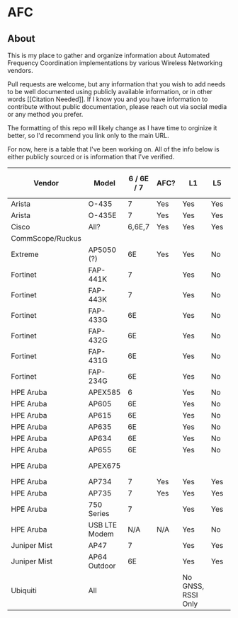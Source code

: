 # AFC

## About
This is my place to gather and organize information about Automated Frequency Coordination implementations by various Wireless Networking vendors.

Pull requests are welcome, but any information that you wish to add needs to be well documented using publicly available information, or in other words [[Citation Needed]]. If I know you and you have information to contribute without public documentation, please reach out via social media or any method you prefer.

The formatting of this repo will likely change as I have time to orginize it better, so I'd recommend you link only to the main URL.

For now, here is a table that I've been working on. All of the info below is either publicly sourced or is information that I've verified.

|Vendor          |Model        |6 / 6E / 7|AFC?|L1                |L5 |GPS|Galileo|Glonass|Beidou|GNSS Chipset                                                                          |GNSS Antenna Gain|
|----------------|-------------|----------|----|------------------|---|---|-------|-------|------|--------------------------------------------------------------------------------------|-----------------|
|Arista          |O-435        |7         |Yes |Yes               |Yes|   |       |       |      |Airoha AG3335M                                                                        |                 |
|Arista          |O-435E       |7         |Yes |Yes               |Yes|   |       |       |      |Airoha AG3335M                                                                        |                 |
|Cisco           |All?         |6,6E,7    |Yes |Yes               |Yes|Yes|Yes    |No     |No    |Broadcomm                                                                             |                 |
|CommScope/Ruckus|             |          |    |                  |   |   |       |       |      |                                                                                      |                 |
|Extreme         |AP5050 (?)   |6E        |Yes |Yes               |No |   |       |       |      |                                                                                      |                 |
|Fortinet        |FAP-441K     |7         |    |Yes               |No |   |       |       |      |Quectel LC76GABMD (FCC Filing - Internal Photos Part 1)                               |2.2dBi           |
|Fortinet        |FAP-443K     |7         |    |Yes               |No |   |       |       |      |Quectel LC76GABMD (FCC Filing - Internal Photos Part 1)                               |2.2dBi           |
|Fortinet        |FAP-433G     |6E        |    |Yes               |No |   |       |       |      |Data sheet says it has one, nothing on internal photos                                |                 |
|Fortinet        |FAP-432G     |6E        |    |Yes               |No |   |       |       |      |Almost certainly LC76G                                                                |3.0dBi           |
|Fortinet        |FAP-431G     |6E        |    |Yes               |No |   |       |       |      |Data sheet says it has one, nothing on internal photos                                |                 |
|Fortinet        |FAP-234G     |6E        |    |Yes               |No |   |       |       |      |Quectel LC76GABMD                                                                     |5.0dBi           |
|HPE Aruba       |APEX585      |6         |    |Yes               |No |   |       |       |      |ublox M9140-KB                                                                        |                 |
|HPE Aruba       |AP605        |6E        |    |Yes               |No |   |       |       |      |ublox M9140-KB                                                                        |                 |
|HPE Aruba       |AP615        |6E        |    |Yes               |No |   |       |       |      |ublox M9140-KB                                                                        |                 |
|HPE Aruba       |AP635        |6E        |    |Yes               |No |   |       |       |      |ublox M9140-KB                                                                        |                 |
|HPE Aruba       |AP634        |6E        |    |Yes               |No |   |       |       |      |ublox M9140-KB                                                                        |                 |
|HPE Aruba       |AP655        |6E        |    |Yes               |No |   |       |       |      |ublox M9140-KB                                                                        |                 |
|HPE Aruba       |APEX675      |          |    |                  |   |   |       |       |      |(can't make it out in FCC filings)                                                    |                 |
|HPE Aruba       |AP734        |7         |Yes |Yes               |Yes|Yes|Yes    |No     |No    |ublox NEO-F10T                                                                        |2.8dBi           |
|HPE Aruba       |AP735        |7         |Yes |Yes               |Yes|Yes|Yes    |No     |No    |ublox NEO-F10T                                                                        |4.4dBi           |
|HPE Aruba       |750 Series   |7         |    |Yes               |Yes|   |       |       |      |                                                                                      |                 |
|HPE Aruba       |USB LTE Modem|N/A       |N/A |Yes               |No |   |       |       |      |                                                                                      |                 |
|Juniper Mist    |AP47         |7         |    |Yes               |Yes|   |       |       |      |                                                                                      |                 |
|Juniper Mist    |AP64 Outdoor |6E        |    |Yes               |Yes|   |       |       |      |Airoha AG3335M                                                                        |                 |
|Ubiquiti        |All          |          |    |No GNSS, RSSI Only|   |   |       |       |      |https://help.ui.com/hc/en-us/articles/25707346939927-6-GHz-Extended-Range-AFC-in-UniFi|                 |
